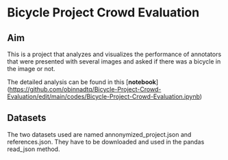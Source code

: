 # Bicycle Project Crowd Evaluation

## Aim
This is a project that analyzes and visualizes the performance of annotators that were presented with several images and asked if there was a bicycle in the image or not.

The detailed analysis can be found in this [**notebook**] (https://github.com/obinnadtq/Bicycle-Project-Crowd-Evaluation/edit/main/codes/Bicycle-Project-Crowd-Evaluation.ipynb)

## Datasets
The two datasets used are named annonymized_project.json and references.json. They have to be downloaded and used in the pandas read_json method.
